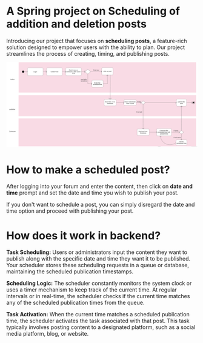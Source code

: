 # A Spring project on Scheduling of addition and deletion posts

 

Introducing our project that focuses on **scheduling posts**, a feature-rich solution designed to empower users with the ability to plan. Our project streamlines the process of creating, timing, and publishing posts.

![Feature Work Flow](https://github.com/chiragagarwal-j/SpringBootAssignments/blob/main/Scheduled%20Post%20Feature/learningSpring/Documentation/Feature%20Work%20Flow.png)

# How to make a scheduled post?

 

After logging into your forum and enter the content, then click on **date and time** prompt and set the date and time you wish to publish your post.

 

If you don't want to schedule a post, you can simply disregard the date and time option and proceed with publishing your post.

 

# How does it work in backend?

 

**Task Scheduling:** Users or administrators input the content they want to publish along with the specific date and time they want it to be published. Your scheduler stores these scheduling requests in a queue or database, maintaining the scheduled publication timestamps.

 

**Scheduling Logic:**
The scheduler constantly monitors the system clock or uses a timer mechanism to keep track of the current time. At regular intervals or in real-time, the scheduler checks if the current time matches any of the scheduled publication times from the queue.

 

**Task Activation:** When the current time matches a scheduled publication time, the scheduler activates the task associated with that post. This task typically involves posting content to a designated platform, such as a social media platform, blog, or website.
